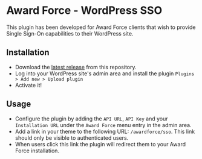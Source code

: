 # Award Force - WordPress SSO

This plugin has been developed for Award Force clients that wish to provide Single Sign-On capabilities to their WordPress site.

## Installation

- Download the [latest release](https://github.com/tectonic/sso-awardforce/releases) from this repository.
- Log into your WordPress site's admin area and install the plugin `Plugins > Add new > Upload plugin`
- Activate it!

## Usage

- Configure the plugin by adding the `API URL`, `API Key` and your `Installation URL` under the `Award Force` menu entry in the admin area.
- Add a link in your theme to the following URL: `/awardforce/sso`. This link should only be visible to authenticated users.
- When users click this link the plugin will redirect them to your Award Force installation.